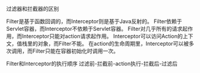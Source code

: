过滤器和拦截器的区别

Filter是基于函数回调的，而Interceptor则是基于Java反射的。
Filter依赖于Servlet容器，而Interceptor不依赖于Servlet容器。
Filter对几乎所有的请求起作用，而Interceptor只能对action请求起作用。
Interceptor可以访问Action的上下文，值栈里的对象，而Filter不能。
在action的生命周期里，Interceptor可以被多次调用，而Filter只能在容器初始化时调用一次。

Filter和Interceptor的执行顺序
     过滤前-拦截前-action执行-拦截后-过滤后